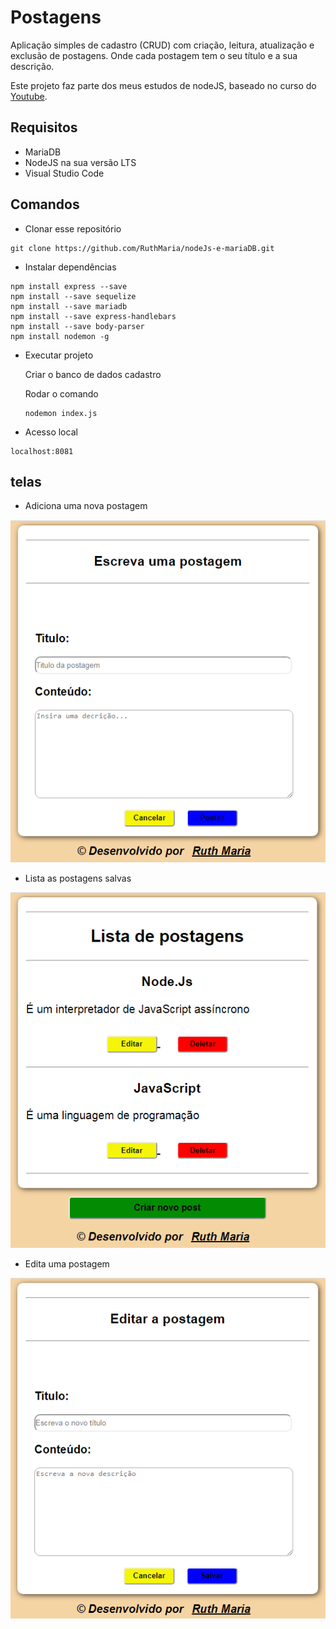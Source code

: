 # Postagens

Aplicação simples de cadastro (CRUD) com criação, leitura, atualização e exclusão de postagens. Onde cada postagem tem o seu título e a sua descrição. 

Este projeto faz parte dos meus estudos de nodeJS, baseado no curso do [Youtube](https://www.youtube.com/playlist?list=PLJ_KhUnlXUPtbtLwaxxUxHqvcNQndmI4B).

 
## Requisitos
- MariaDB
- NodeJS na sua versão LTS
- Visual Studio Code

## Comandos

- Clonar esse repositório
```
git clone https://github.com/RuthMaria/nodeJs-e-mariaDB.git
```

- Instalar dependências
```
npm install express --save
npm install --save sequelize
npm install --save mariadb
npm install --save express-handlebars
npm install --save body-parser
npm install nodemon -g
```

- Executar projeto

  Criar o banco de dados cadastro

  Rodar o comando
  ```
  nodemon index.js
  ```

- Acesso local
```
localhost:8081
```
 
## telas

- Adiciona uma nova postagem

![tela de cadastro](https://github.com/RuthMaria/nodeJs-e-mariaDB/blob/master/cadastro/postagens/formCRUD/images/cadastrarPostagem.png)

- Lista as postagens salvas

![home do site](https://github.com/RuthMaria/nodeJs-e-mariaDB/blob/master/cadastro/postagens/formCRUD/images/listarPostagens.png)

- Edita uma postagem

![tela de editar](https://github.com/RuthMaria/nodeJs-e-mariaDB/blob/master/cadastro/postagens/formCRUD/images/editarPostagem.png)

